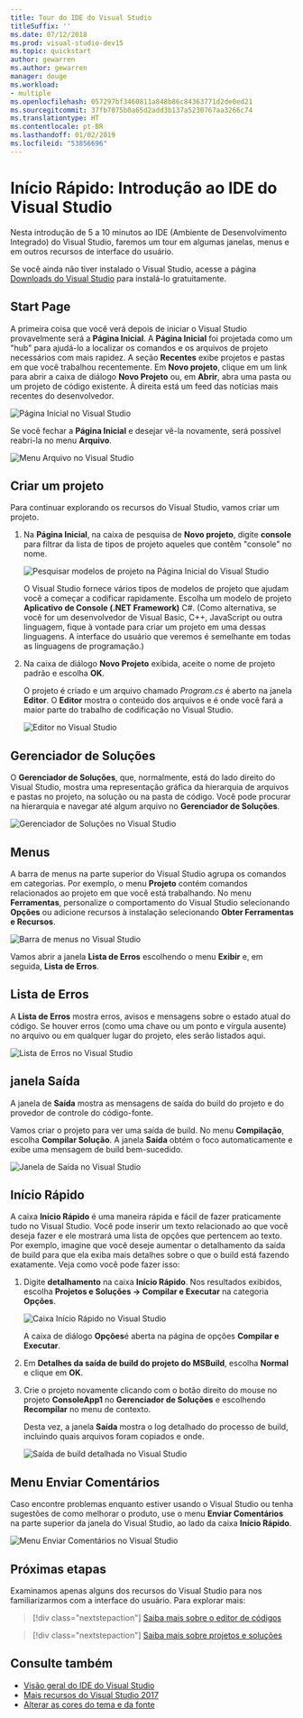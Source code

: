 ```yaml
---
title: Tour do IDE do Visual Studio
titleSuffix: ''
ms.date: 07/12/2018
ms.prod: visual-studio-dev15
ms.topic: quickstart
author: gewarren
ms.author: gewarren
manager: douge
ms.workload:
- multiple
ms.openlocfilehash: 057297bf3460811a848b86c84363771d2de0ed21
ms.sourcegitcommit: 37fb7075b0a65d2add3b137a5230767aa3266c74
ms.translationtype: HT
ms.contentlocale: pt-BR
ms.lasthandoff: 01/02/2019
ms.locfileid: "53856696"
---
```

# <a name="quickstart-first-look-at-the-visual-studio-ide"></a>Início Rápido: Introdução ao IDE do Visual Studio

Nesta introdução de 5 a 10 minutos ao IDE (Ambiente de Desenvolvimento Integrado) do Visual Studio, faremos um tour em algumas janelas, menus e em outros recursos de interface do usuário.

Se você ainda não tiver instalado o Visual Studio, acesse a página [Downloads do Visual Studio](https://visualstudio.microsoft.com/downloads/?utm_medium=microsoft&utm_source=docs.microsoft.com&utm_campaign=button+cta&utm_content=download+vs2017) para instalá-lo gratuitamente.

## <a name="start-page"></a>Start Page

A primeira coisa que você verá depois de iniciar o Visual Studio provavelmente será a **Página Inicial**. A **Página Inicial** foi projetada como um "hub" para ajudá-lo a localizar os comandos e os arquivos de projeto necessários com mais rapidez. A seção **Recentes** exibe projetos e pastas em que você trabalhou recentemente. Em **Novo projeto**, clique em um link para abrir a caixa de diálogo **Novo Projeto** ou, em **Abrir**, abra uma pasta ou um projeto de código existente. À direita está um feed das notícias mais recentes do desenvolvedor.

![Página Inicial no Visual Studio](media/start-page.png)

Se você fechar a **Página Inicial** e desejar vê-la novamente, será possível reabri-la no menu **Arquivo**.

![Menu Arquivo no Visual Studio](media/quickstart-IDE-file-menu-large.png)

## <a name="create-a-project"></a>Criar um projeto

Para continuar explorando os recursos do Visual Studio, vamos criar um projeto.

1. Na **Página Inicial**, na caixa de pesquisa de **Novo projeto**, digite **console** para filtrar da lista de tipos de projeto aqueles que contêm "console" no nome.

   ![Pesquisar modelos de projeto na Página Inicial do Visual Studio](media/start-page-search-templates.png)

   O Visual Studio fornece vários tipos de modelos de projeto que ajudam você a começar a codificar rapidamente. Escolha um modelo de projeto **Aplicativo de Console (.NET Framework)** C#. (Como alternativa, se você for um desenvolvedor de Visual Basic, C++, JavaScript ou outra linguagem, fique à vontade para criar um projeto em uma dessas linguagens. A interface do usuário que veremos é semelhante em todas as linguagens de programação.)

1. Na caixa de diálogo **Novo Projeto** exibida, aceite o nome de projeto padrão e escolha **OK**.

   O projeto é criado e um arquivo chamado *Program.cs* é aberto na janela **Editor**. O **Editor** mostra o conteúdo dos arquivos e é onde você fará a maior parte do trabalho de codificação no Visual Studio.

   ![Editor no Visual Studio](media/editor.png)

## <a name="solution-explorer"></a>Gerenciador de Soluções

O **Gerenciador de Soluções**, que, normalmente, está do lado direito do Visual Studio, mostra uma representação gráfica da hierarquia de arquivos e pastas no projeto, na solução ou na pasta de código. Você pode procurar na hierarquia e navegar até algum arquivo no **Gerenciador de Soluções**.

![Gerenciador de Soluções no Visual Studio](media/quickstart-IDE-solution-explorer.png)

## <a name="menus"></a>Menus

A barra de menus na parte superior do Visual Studio agrupa os comandos em categorias. Por exemplo, o menu **Projeto** contém comandos relacionados ao projeto em que você está trabalhando. No menu **Ferramentas**, personalize o comportamento do Visual Studio selecionando **Opções** ou adicione recursos à instalação selecionando **Obter Ferramentas e Recursos**.

![Barra de menus no Visual Studio](media/quickstart-IDE-menu-bar.png)

Vamos abrir a janela **Lista de Erros** escolhendo o menu **Exibir** e, em seguida, **Lista de Erros**.

## <a name="error-list"></a>Lista de Erros

A **Lista de Erros** mostra erros, avisos e mensagens sobre o estado atual do código. Se houver erros (como uma chave ou um ponto e vírgula ausente) no arquivo ou em qualquer lugar do projeto, eles serão listados aqui.

![Lista de Erros no Visual Studio](media/quickstart-IDE-error-list.png)

## <a name="output-window"></a>janela Saída

A janela de **Saída** mostra as mensagens de saída do build do projeto e do provedor de controle do código-fonte.

Vamos criar o projeto para ver uma saída de build. No menu **Compilação**, escolha **Compilar Solução**. A janela **Saída** obtém o foco automaticamente e exibe uma mensagem de build bem-sucedido.

![Janela de Saída no Visual Studio](media/build-output-minimal.png)

## <a name="quick-launch"></a>Início Rápido

A caixa **Início Rápido** é uma maneira rápida e fácil de fazer praticamente tudo no Visual Studio. Você pode inserir um texto relacionado ao que você deseja fazer e ele mostrará uma lista de opções que pertencem ao texto. Por exemplo, imagine que você deseje aumentar o detalhamento da saída de build para que ela exiba mais detalhes sobre o que o build está fazendo exatamente. Veja como você pode fazer isso:

1. Digite **detalhamento** na caixa **Início Rápido**. Nos resultados exibidos, escolha **Projetos e Soluções -> Compilar e Executar** na categoria **Opções**.

   ![Caixa Início Rápido no Visual Studio](media/quickstart-IDE-quick-launch.png)

   A caixa de diálogo **Opções**é aberta na página de opções **Compilar e Executar**.

1. Em **Detalhes da saída de build do projeto do MSBuild**, escolha **Normal** e clique em **OK**.

1. Crie o projeto novamente clicando com o botão direito do mouse no projeto **ConsoleApp1** no **Gerenciador de Soluções** e escolhendo **Recompilar** no menu de contexto.

   Desta vez, a janela **Saída** mostra o log detalhado do processo de build, incluindo quais arquivos foram copiados e onde.

   ![Saída de build detalhada no Visual Studio](media/build-output-verbose.png)

## <a name="send-feedback-menu"></a>Menu Enviar Comentários

Caso encontre problemas enquanto estiver usando o Visual Studio ou tenha sugestões de como melhorar o produto, use o menu **Enviar Comentários** na parte superior da janela do Visual Studio, ao lado da caixa **Início Rápido**.

![Menu Enviar Comentários no Visual Studio](media/quickstart-IDE-send-feedback.png)

## <a name="next-steps"></a>Próximas etapas

Examinamos apenas alguns dos recursos do Visual Studio para nos familiarizarmos com a interface do usuário. Para explorar mais:

> [!div class="nextstepaction"]
> [Saiba mais sobre o editor de códigos](../get-started/tutorial-editor.md)

> [!div class="nextstepaction"]
> [Saiba mais sobre projetos e soluções](../get-started/tutorial-projects-solutions.md)

## <a name="see-also"></a>Consulte também

- [Visão geral do IDE do Visual Studio](../get-started/visual-studio-ide.md)
- [Mais recursos do Visual Studio 2017](../ide/advanced-feature-overview.md)
- [Alterar as cores do tema e da fonte](../ide/quickstart-personalize-the-ide.md)
